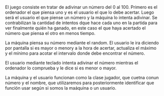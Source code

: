 El juego consiste en tratar de adivinar un número del 0 al 100. Primero es el ordenador el que piensa uno y es el usuario el que lo debe acertar.
Luego será el usuario el que piense un número y la máquina lo intenta adivinar.
Se contrabilizan la cantidad de intentos dque hace cada uno en la partida para ver finalmente quién ha ganado, en este caso el que 
haya acertado el número que piensa el otro en menos tiempo.

La máquina piensa su número mediante el random. El usuario le ira diciendo por pantalla si es mayor o menory a la hora de acertar, actualiza el máximo y el mínimo para acotar el intervalo 
donde debe encontrar el número. 

El usuario mediante teclado intenta adivinar el número mientras el ordenador lo comprueba y le dice si es menor o mayor.

La máquina y el usuario funcionan como la clase jugador, que cuetna conun número y el nombre, que utilizaremos para posteriormente
identificar que función usar según si somos la maáquina o un usuario.
